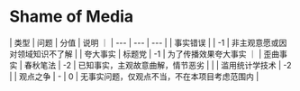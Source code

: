 # Shame of Media

| 类型 | 问题 | 分值 | 说明 ｜
| --- | --- | --- |
| 事实错误 | | -1 | 非主观意愿或因对领域知识不了解 |
| 夸大事实 | 标题党 | -1 | 为了传播效果夸大事实 ｜
| 歪曲事实 | 春秋笔法 | -2 | 已知事实，主观故意曲解，情节恶劣 |
| | 滥用统计学技术 | -2 |
| 观点之争 | - | 0 | 无事实问题，仅观点不当，不在本项目考虑范围内 |

